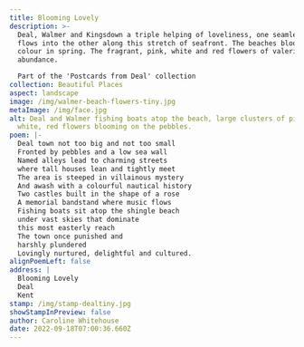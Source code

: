 ```yaml
---
title: Blooming Lovely
description: >-
  Deal, Walmer and Kingsdown a triple helping of loveliness, one seamlessly
  flows into the other along this stretch of seafront. The beaches bloom with
  colour in spring. The fragrant, pink, white and red flowers of valerian are in
  abundance. 

  Part of the 'Postcards from Deal' collection
collection: Beautiful Places
aspect: landscape
image: /img/walmer-beach-flowers-tiny.jpg
metaImage: /img/face.jpg
alt: Deal and Walmer fishing boats atop the beach, large clusters of pink,
  white, red flowers blooming on the pebbles.
poem: |-
  Deal town not too big and not too small
  Fronted by pebbles and a low sea wall
  Named alleys lead to charming streets
  where tall houses lean and tightly meet
  The area is steeped in villainous mystery 
  And awash with a colourful nautical history
  Two castles built in the shape of a rose 
  A memorial bandstand where music flows
  Fishing boats sit atop the shingle beach 
  under vast skies that dominate 
  this most easterly reach
  The town once punished and 
  harshly plundered
  Lovingly nurtured, delightful and cultured.
alignPoemLeft: false
address: |
  Blooming Lovely
  Deal 
  Kent
stamp: /img/stamp-dealtiny.jpg
showStampInPreview: false
author: Caroline Whitehouse
date: 2022-09-18T07:00:36.660Z
---
```

